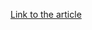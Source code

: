 [Link to the article](https://www.malwarebytes.com/blog/cybercrime/2025/01/ai-supported-spear-phishing-fools-more-than-50-of-targets)

